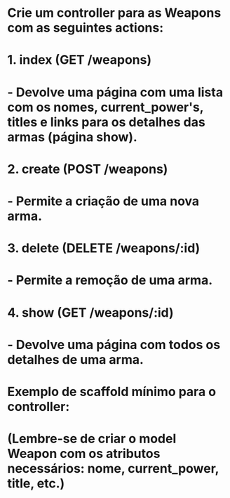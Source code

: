 # Crie um controller para as Weapons com as seguintes actions:

# 1. index (GET /weapons)
#    - Devolve uma página com uma lista com os nomes, current_power's, titles e links para os detalhes das armas (página show).
# 2. create (POST /weapons)
#    - Permite a criação de uma nova arma.
# 3. delete (DELETE /weapons/:id)
#    - Permite a remoção de uma arma.
# 4. show (GET /weapons/:id)
#    - Devolve uma página com todos os detalhes de uma arma.

# Exemplo de scaffold mínimo para o controller:
# (Lembre-se de criar o model Weapon com os atributos necessários: nome, current_power, title, etc.)
